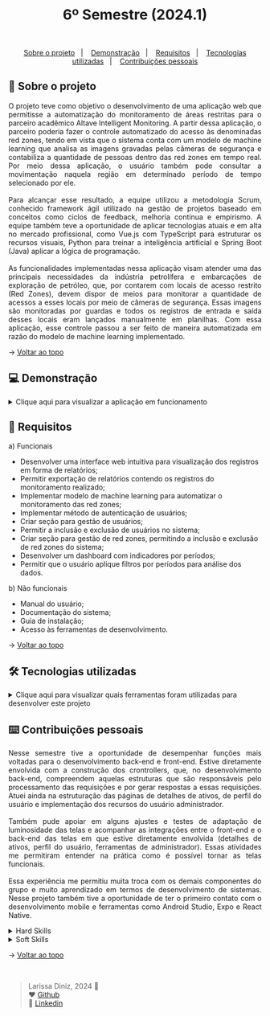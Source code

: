 <h1 align="center">6º Semestre (2024.1)</h1>

<br id="topo">

<p align="center">
  <a href="#about">Sobre o projeto</a>&nbsp;&nbsp;&nbsp;|&nbsp;&nbsp;&nbsp;
  <a href="#demo">Demonstração</a>&nbsp;&nbsp;&nbsp;|&nbsp;&nbsp;&nbsp;
  <a href="#requirements">Requisitos</a>&nbsp;&nbsp;&nbsp;|&nbsp;&nbsp;&nbsp;
  <a href="#tech">Tecnologias utilizadas</a>&nbsp;&nbsp;&nbsp;|&nbsp;&nbsp;&nbsp;
  <a href="#dev">Contribuições pessoais</a>
</p>

<div id="about">

## 🔖 Sobre o projeto

<p align="justify">O projeto teve como objetivo o desenvolvimento de uma aplicação web que permitisse a automatização do monitoramento de áreas restritas para o parceiro acadêmico Altave Intelligent Monitoring. 
A partir dessa aplicação, o parceiro poderia fazer o controle automatizado do acesso às denominadas red zones, tendo em vista que o sistema conta com um modelo de machine learning 
que analisa as imagens gravadas pelas câmeras de segurança e contabiliza a quantidade de pessoas dentro das red zones em tempo real. Por meio dessa aplicação, o usuário também pode consultar a movimentação naquela região em determinado período de tempo selecionado por ele. 
<br><br>
Para alcançar esse resultado, a equipe utilizou a metodologia Scrum, conhecido framework ágil utilizado na gestão de projetos baseado em conceitos como ciclos de feedback, melhoria contínua e empirismo. 
A equipe também teve a oportunidade de aplicar tecnologias atuais e em alta no mercado profissional, como Vue.js com TypeScript para estruturar os recursos visuais, Python para treinar a inteligência artificial e Spring Boot (Java) aplicar a lógica de programação.
<br><br>
As funcionalidades implementadas nessa aplicação visam atender uma das principais necessidades da indústria petrolífera e embarcações de exploração de petróleo, que, por contarem com locais de acesso restrito (Red Zones), devem dispor de meios para monitorar a quantidade de acessos a esses locais por meio de câmeras de segurança. Essas imagens são monitoradas por guardas e todos os registros de entrada e saída desses locais eram lançados manualmente em planilhas. Com essa aplicação, esse controle passou a ser feito de maneira automatizada em razão do modelo de machine learning implementado.
</p>

→ [Voltar ao topo](#topo)

</div>

<div id="demo">

## 💻 Demonstração

<details>
  <summary>Clique aqui para visualizar a aplicação em funcionamento</summary>

  <br>

  - Login:

https://github.com/laaridiniz/Portfolio-ADS/assets/86115352/783aa5b8-8b3d-4e02-acc2-b8afab3a5ba2


  - Exportar dados:

https://github.com/laaridiniz/Portfolio-ADS/assets/86115352/19e627b7-52fa-4e27-8468-9775d549b8dd


  - Gestão de usuários:

https://github.com/laaridiniz/Portfolio-ADS/assets/86115352/cd09f187-3334-47cf-b723-d953ae81b4bd


  - Adicionar usuário:

https://github.com/laaridiniz/Portfolio-ADS/assets/86115352/ade470ff-985c-4489-8c9a-41dd188602f2


  - Painel:

https://github.com/laaridiniz/Portfolio-ADS/assets/86115352/159b030a-8b2a-4047-ba4d-0300400f34aa


  - IA:

https://github.com/laaridiniz/Portfolio-ADS/assets/86115352/cb609b12-6597-490d-9155-2f22dbe3506c


  
</details>

</div>

<div id="requirements">

## 📑 Requisitos

a) Funcionais

* Desenvolver uma interface web intuitiva para visualização dos registros em forma de relatórios;
* Permitir exportação de relatórios contendo os registros do monitoramento realizado;
* Implementar modelo de machine learning para automatizar o monitoramento das red zones;
* Implementar método de autenticação de usuários;
* Criar seção para gestão de usuários;
* Permitir a inclusão e exclusão de usuários no sistema;
* Criar seção para gestão de red zones, permitindo a inclusão e exclusão de red zones do sistema;
* Desenvolver um dashboard com indicadores por períodos;
* Permitir que o usuário aplique filtros por períodos para análise dos dados.

b) Não funcionais

* Manual do usuário;
* Documentação do sistema;
* Guia de instalação;
* Acesso às ferramentas de desenvolvimento.

→ [Voltar ao topo](#topo)

</div>

<div id="tech">

## 🛠️ Tecnologias utilizadas

<details>
  <summary>Clique aqui para visualizar quais ferramentas foram utilizadas para desenvolver este projeto</summary>
  <br>
  
  | Tecnologia | Aplicação |
  |:--------:|:-----------:|
  | <img width="50 rem" src="https://cdn.jsdelivr.net/gh/devicons/devicon/icons/typescript/typescript-original.svg" /> | TypeScript é uma linguagem de programação que adiciona recursos avançados ao JavaScript, como a tipagem estática e interfaces. Com ela, fica mais fácil detectar e prevenir erros durante a fase de desenvolvimento. |
  | <img width="50 rem" src="https://cdn.jsdelivr.net/gh/devicons/devicon@latest/icons/vuejs/vuejs-original.svg" /> | Vue.js é um framework muito utilizado para criar single page applications - SPA (página única) e também para desenvolver interfaces que permitam maior interação e experiência mais valorosa para o usuário. Neste projeto, esse framework foi utilizado para a construção das interfaces web. |
  | <img width="50 rem" src="https://cdn.jsdelivr.net/gh/devicons/devicon@latest/icons/python/python-original.svg" /> | Python é uma linguagem de programação amplamente usada em aplicações web, desenvolvimento de software, ciência de dados e machine learning (ML). Neste projeto foi usada para implementação e treinamento do modelo de ML.|
  | <img width="50 rem" src="https://cdn.jsdelivr.net/gh/devicons/devicon@latest/icons/spring/spring-original.svg" /> | Spring Boot é um framework de desenvolvimento de aplicações Java. Para este projeto, o Spring Boot foi usado para implementação de microsserviços em Java. |
  | <img width="50 rem" src="https://cdn.jsdelivr.net/gh/devicons/devicon@latest/icons/docker/docker-original.svg" /> | Docker é uma plataforma de software livre que permite o desenvolvimento, implementação, execução, atualização e gerenciamento de componentes em contêineres executáveis e padronizados. Foi utilizado para implementar a aplicação desenvolvida. |
  | <img width="50 rem" src="https://cdn.jsdelivr.net/gh/devicons/devicon/icons/git/git-original.svg" /> | Git é um sistema de controle de versão de código aberto que foi empregado para controlar o histórico de alterações de arquivos do projeto. |
  | <img width="50 rem" src="https://cdn.jsdelivr.net/gh/devicons/devicon/icons/github/github-original.svg" /> | GitHub é uma plataforma de hospedagem de código-fonte e arquivos com controle de versão que usa o Git. Foi utilizado para a hospedagem do código e para colaboração entre os integrantes da equipe durante o desenvolvimento da aplicação. |
  | <img width="50 rem" src="https://cdn.jsdelivr.net/gh/devicons/devicon/icons/figma/figma-original.svg" /> | Figma é um editor gráfico de vetor e foi utilizado para prototipagem das telas que compõem o projeto e para a criação dos elementos visuais da equipe (banner e backlogs). |
  | <img width="50 rem" src="https://cdn.jsdelivr.net/gh/devicons/devicon/icons/canva/canva-original.svg" /> | Canva é uma plataforma de design gráfico que foi utilizada para criar as apresentações das sprints.|
  | <img width="50 rem" src="https://cdn.jsdelivr.net/gh/devicons/devicon/icons/vscode/vscode-original.svg" /> | Visual Studio Code é um editor de código aberto altamente extensível. Foi ultilizado para o desenvolvimento do código-fonte. |
  | <img width="50 rem" src="https://cdn.jsdelivr.net/gh/devicons/devicon/icons/postgresql/postgresql-plain.svg" /> | PostgreSQL é um sistema de gerenciamento de banco de dados (SGBD) que utiliza a linguagem SQL como interface. A partir dele, foi possível registrar, armazenar e tratar todos os dados necessários para o bom funcionamento da aplicação. |
  | <img width="50 rem" src="https://cdn.jsdelivr.net/gh/devicons/devicon/icons/mongodb/mongodb-original.svg" /> | MongoDB é um programa de banco de dados NoSQL, que usa documentos semelhantes à JSON com esquemas. Foi aplicado no armazenamento e tratamento de dados do projeto. |
  | <img width="50 rem" src="../Projeto-II/Images/azure-devops.png" /> | O Azure DevOps é um servidor da Microsoft que fornece as ferramentas necessárias para fazer o controle de versão, a geração de relatórios, o gerenciamento de requisitos e de projetos, as compilações automatizadas e os testes necessários no desenvolvimento de softwares. |
  | <img width="50 rem" src="https://cdn.jsdelivr.net/gh/devicons/devicon/icons/slack/slack-original.svg" /> | O Slack é um software de comunicação de equipes com suporte a canais, conversas privadas e integração com serviços externos que foi utilizado para comunicação com o parceiro acadêmico. |
  | <img width="50 rem" src="../Imagens/microsoft-teams.png" /> | O Microsoft Teams é uma plataforma unificada que conta com ferramentas de bate-papo, videoconferências, armazenamento de arquivos e integração de aplicativos no local de trabalho. Foi utilizada para comunicação e colaboração entre os membros da equipe. |

  <br>
</details>

</div>

<div id="dev">

## ⌨️ Contribuições pessoais

<p align="justify">Nesse semestre tive a oportunidade de desempenhar funções mais voltadas para o desenvolvimento back-end e front-end. Estive diretamente envolvida com a construção dos crontrollers, que, no desenvolvimento back-end, compreendem aquelas estruturas que são responsáveis pelo processamento das requisições e por gerar respostas a essas requisições. Atuei ainda na estruturação das páginas de detalhes de ativos, de perfil do usuário e implementação dos recursos do usuário administrador.
  <br><br>
Também pude apoiar em alguns ajustes e testes de adaptação de luminosidade das telas e acompanhar as integrações entre o front-end e o back-end das telas em que estive diretamente envolvida (detalhes de ativos, perfil do usuário, ferramentas de administrador). Essas atividades me permitiram entender na prática como é possível tornar as telas funcionais.
<br><br>
Essa experiência me permitiu muita troca com os demais componentes do grupo e muito aprendizado em termos de desenvolvimento de sistemas. Nesse projeto também tive a oportunidade de ter o primeiro contato com o desenvolvimento mobile e ferramentas como Android Studio, Expo e React Native.</p>

<details>
  <summary>Hard Skills</summary>
  <br>

  1. **Programação em TypeScript:** Sei fazer com ajuda;
  
  2. **Desenvolvimento Mobile em React Native:** Sei fazer com ajuda;
  
  3. **Uso de tags HTML:** Sei fazer com autonomia;
  
  4. **Aplicação de recursos CSS:** Sei fazer com auxílio de consultas;
  
  5. **Desenvolvimento back-end com NodeJS:** Sei fazer com ajuda;
  
  6. **Controle de Versão (Git/GitHub):** Sei fazer com autonomia;
  
  7. **Gerenciamento de Banco de Dados SQL (PostgreSQL):** Sei fazer com auxílio de consultas;
  
  8. **Gerenciamento de Banco de Dados NoSQL (MongoDB):** Sei fazer com ajuda;
  
  9. **Criação de Protótipos Navegáveis (Figma):** Sei fazer com autonomia;
  
  10. **Conceitos de arquitetura de software:** Sei fazer com ajuda;
  
  11. **Conceitos aplicados de UX Designer:** Sei fazer com autonomia;
  
  12. **Hospedagem de banco de dados em cloud (Azure):** Sei fazer com ajuda;
  
  13. **Conteinerização (Docker):** Sei fazer com ajuda;
  
  14. **Roteamento de URL e renderização de página (Flask):** Sei fazer com ajuda;
  
  15. **Desenvolvimento back-end com Python:** Sei fazer com ajuda.

<br>
</details>

  
<details>
  <summary>Soft Skills</summary>
  <br>

  1. **Comunicação:** <p align="justify">Não só durante as reuniões de planejamento e de revisão das sprints, mas também ao longo do desenvolvimento do projeto pude aprimorar minha habilidade de expressar ideias de forma clara e eficaz, além de ouvir ativamente e compreender diversas ideias diferentes.</p>

  2. **Trabalho em Equipe:** <p align="justify">Ao longo das sprints, encontrei bastante espaço para colaborar com os demais membros do grupo, compartilhar responsabilidades e contribuir para objetivos comuns.</p>

  3. **Curiosidade e autodesenvolvimento:** <p align="justify">Pela primeira vez assumi uma atividade voltada totalmente para o back-end. Consegui entregar a estrutura das controllers e me envolver mais com a integração do front-end com o back-end, especificamente na tela de perfil do usuário e de detalhes de ativos, e nas ferramentas de administrador.</p>

  4. **Criatividade:** <p align="justify">Estive alocada nas tarefas específicas de desenvolvimento front-end e back-end, com isso, tive a oportunidade de contribuir com novas ideias e de abordar problemas de maneira inovadora.</p>
  
  <br>
  </details>

→ [Voltar ao topo](#topo)

</div>

<div id="dev">
<br>
  
> Larissa Diniz, 2024 :star2: <br>
> ❤️ [Github](https://github.com/laaridiniz)<br>
> 💙 [Linkedin](https://www.linkedin.com/in/larissa-diniz-dev/)<br>

</div>
